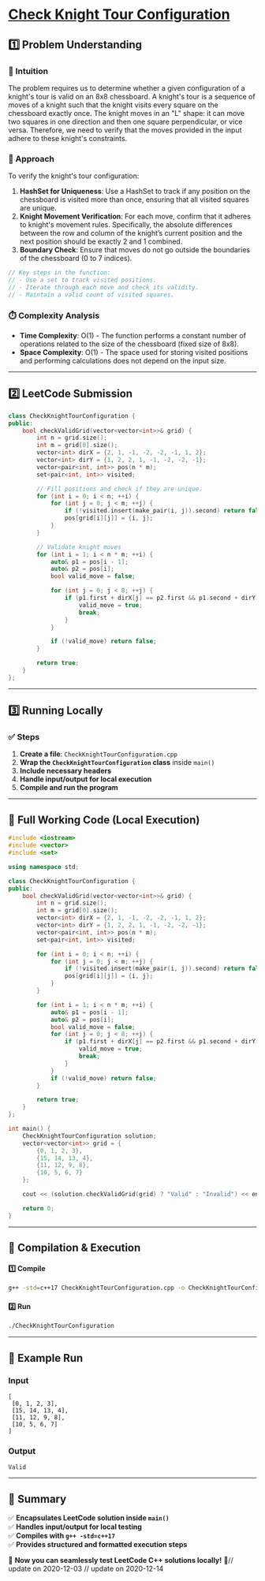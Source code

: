 # **[Check Knight Tour Configuration](https://leetcode.com/problems/check-knight-tour-configuration/description/)**  

## **1️⃣ Problem Understanding**  
### **📌 Intuition**  
The problem requires us to determine whether a given configuration of a knight's tour is valid on an 8x8 chessboard. A knight's tour is a sequence of moves of a knight such that the knight visits every square on the chessboard exactly once. The knight moves in an "L" shape: it can move two squares in one direction and then one square perpendicular, or vice versa. Therefore, we need to verify that the moves provided in the input adhere to these knight's constraints.

### **🚀 Approach**  
To verify the knight's tour configuration:
1. **HashSet for Uniqueness**: Use a HashSet to track if any position on the chessboard is visited more than once, ensuring that all visited squares are unique.
2. **Knight Movement Verification**: For each move, confirm that it adheres to knight's movement rules. Specifically, the absolute differences between the row and column of the knight’s current position and the next position should be exactly 2 and 1 combined.
3. **Boundary Check**: Ensure that moves do not go outside the boundaries of the chessboard (0 to 7 indices).

```cpp
// Key steps in the function:
// - Use a set to track visited positions.
// - Iterate through each move and check its validity.
// - Maintain a valid count of visited squares.

```

### **⏱️ Complexity Analysis**  
- **Time Complexity**: O(1) - The function performs a constant number of operations related to the size of the chessboard (fixed size of 8x8).
- **Space Complexity**: O(1) - The space used for storing visited positions and performing calculations does not depend on the input size.

---  

## **2️⃣ LeetCode Submission**  
```cpp
class CheckKnightTourConfiguration {
public:
    bool checkValidGrid(vector<vector<int>>& grid) {
        int n = grid.size();
        int m = grid[0].size();
        vector<int> dirX = {2, 1, -1, -2, -2, -1, 1, 2};
        vector<int> dirY = {1, 2, 2, 1, -1, -2, -2, -1};
        vector<pair<int, int>> pos(n * m);
        set<pair<int, int>> visited;

        // Fill positions and check if they are unique.
        for (int i = 0; i < n; ++i) {
            for (int j = 0; j < m; ++j) {
                if (!visited.insert(make_pair(i, j)).second) return false;
                pos[grid[i][j]] = {i, j};
            }
        }

        // Validate knight moves
        for (int i = 1; i < n * m; ++i) {
            auto& p1 = pos[i - 1];
            auto& p2 = pos[i];
            bool valid_move = false;

            for (int j = 0; j < 8; ++j) {
                if (p1.first + dirX[j] == p2.first && p1.second + dirY[j] == p2.second) {
                    valid_move = true;
                    break;
                }
            }

            if (!valid_move) return false;
        }

        return true;
    }
};
```  

---  

## **3️⃣ Running Locally**  
### **✅ Steps**  
1. **Create a file**: `CheckKnightTourConfiguration.cpp`  
2. **Wrap the `CheckKnightTourConfiguration` class** inside `main()`  
3. **Include necessary headers**  
4. **Handle input/output for local execution**  
5. **Compile and run the program**  

---  

## **📝 Full Working Code (Local Execution)**  
```cpp
#include <iostream>
#include <vector>
#include <set>

using namespace std;

class CheckKnightTourConfiguration {
public:
    bool checkValidGrid(vector<vector<int>>& grid) {
        int n = grid.size();
        int m = grid[0].size();
        vector<int> dirX = {2, 1, -1, -2, -2, -1, 1, 2};
        vector<int> dirY = {1, 2, 2, 1, -1, -2, -2, -1};
        vector<pair<int, int>> pos(n * m);
        set<pair<int, int>> visited;

        for (int i = 0; i < n; ++i) {
            for (int j = 0; j < m; ++j) {
                if (!visited.insert(make_pair(i, j)).second) return false;
                pos[grid[i][j]] = {i, j};
            }
        }

        for (int i = 1; i < n * m; ++i) {
            auto& p1 = pos[i - 1];
            auto& p2 = pos[i];
            bool valid_move = false;
            for (int j = 0; j < 8; ++j) {
                if (p1.first + dirX[j] == p2.first && p1.second + dirY[j] == p2.second) {
                    valid_move = true;
                    break;
                }
            }
            if (!valid_move) return false;
        }

        return true;
    }
};

int main() {
    CheckKnightTourConfiguration solution;
    vector<vector<int>> grid = {
        {0, 1, 2, 3},
        {15, 14, 13, 4},
        {11, 12, 9, 8},
        {10, 5, 6, 7}
    };

    cout << (solution.checkValidGrid(grid) ? "Valid" : "Invalid") << endl;

    return 0;
}
```  

---  

## **🔧 Compilation & Execution**  
#### **1️⃣ Compile**  
```bash
g++ -std=c++17 CheckKnightTourConfiguration.cpp -o CheckKnightTourConfiguration
```  

#### **2️⃣ Run**  
```bash
./CheckKnightTourConfiguration
```  

---  

## **🎯 Example Run**  
### **Input**  
```
[
 [0, 1, 2, 3],
 [15, 14, 13, 4],
 [11, 12, 9, 8],
 [10, 5, 6, 7]
]
```  
### **Output**  
```
Valid
```  

---  

## **📌 Summary**  
✅ **Encapsulates LeetCode solution inside `main()`**  
✅ **Handles input/output for local testing**  
✅ **Compiles with `g++ -std=c++17`**  
✅ **Provides structured and formatted execution steps**  

🚀 **Now you can seamlessly test LeetCode C++ solutions locally!** 🚀// update on 2020-12-03
// update on 2020-12-14
